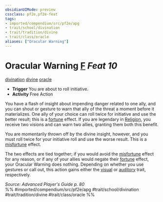 ```yaml
---
obsidianUIMode: preview
cssclass: pf2e,pf2e-feat
tags:
- imported/compendium/src/pf2e/apg
- trait/school/divination
- trait/tradition/divine
- trait/class/oracle
aliases: ["Oracular Warning"]
---
```

# Oracular Warning  [F](chapter-9-playing-the-game.md#Actions "Free Action") *Feat 10*  
[divination](divination.md)  [divine](divine.md)  [oracle](rules/traits/oracle-apg.md)  

- **Trigger** You are about to roll initiative.
- **Activity** Free Action

You have a flash of insight about impending danger related to one ally, and you can shout or gesture to warn that ally of the threat a moment before it materializes. One ally of your choice can roll twice for initiative and use the better result; this is a [fortune](fortune.md) effect. If you are legendary in [Religion](../skills.md#Religion), you receive two visions and can warn two allies, granting them both this benefit.

You are momentarily thrown off by the divine insight, however, and you must roll twice for your initiative roll and use the worse result. This is a [misfortune](misfortune.md) effect.

The two effects are tied together; if you would avoid the [misfortune](misfortune.md) effect for any reason, or if any of your allies would negate their [fortune](fortune.md) effect, your Oracular Warning does nothing. Depending on whether you use gestures or call out, this action gains either the [visual](visual.md) or [auditory](auditory.md) trait, respectively.

*Source: Advanced Player's Guide p. 80*  
%% #imported/compendium/src/pf2e/apg #trait/school/divination #trait/tradition/divine #trait/class/oracle %%